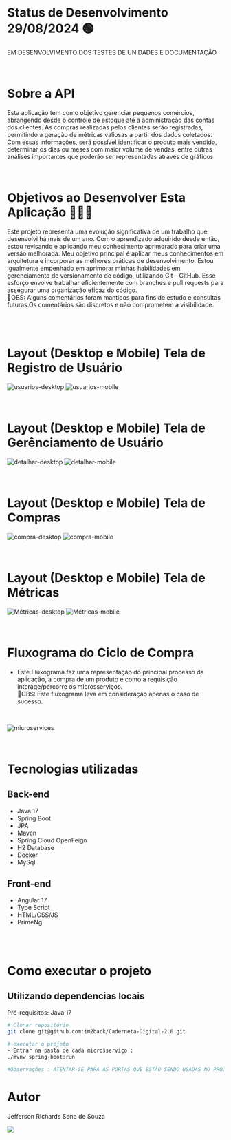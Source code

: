 # Status de Desenvolvimento 29/08/2024 🟢 
EM DESENVOLVIMENTO DOS TESTES DE UNIDADES E DOCUMENTAÇÃO
  
<br>

# Sobre a API 
Esta aplicação tem como objetivo gerenciar pequenos comércios, abrangendo desde o controle de estoque até a administração das contas dos clientes.
As compras realizadas pelos clientes serão registradas, permitindo a geração de métricas valiosas a partir dos dados coletados. Com essas informações, 
será possível identificar o produto mais vendido, determinar os dias ou meses com maior volume de vendas, entre outras análises importantes que poderão ser representadas através de gráficos.

<br>

# Objetivos ao Desenvolver Esta Aplicação 🏋🏻‍♀️
Este projeto representa uma evolução significativa de um trabalho que desenvolvi há mais de um ano. Com o aprendizado adquirido desde então, 
estou revisando e aplicando meu conhecimento aprimorado para criar uma versão melhorada.
Meu objetivo principal é aplicar meus conhecimentos em arquitetura e incorporar as melhores práticas de desenvolvimento.
Estou igualmente empenhado em aprimorar minhas habilidades em gerenciamento de versionamento de código, utilizando Git - GitHub.
Esse esforço envolve trabalhar eficientemente com branches e pull requests para assegurar uma organização eficaz do código.<BR>
📌OBS: Alguns comentários foram mantidos para fins de estudo e consultas futuras.Os comentários são discretos e não comprometem a visibilidade.

<br><br>

# Layout (Desktop e Mobile) Tela de Registro de Usuário
![usuarios-desktop](https://github.com/user-attachments/assets/71a9ac3e-6603-47da-a355-ff29173f24ca)
![usuarios-mobile](https://github.com/user-attachments/assets/e3ac2f11-39aa-4c4e-a806-e8ae15d84b42)

<br>

# Layout (Desktop e Mobile) Tela de Gerênciamento de Usuário

![detalhar-desktop](https://github.com/user-attachments/assets/6a46f60e-68a1-4add-8453-46a04e195a8e)
![detalhar-mobile](https://github.com/user-attachments/assets/61d104e0-2f01-4f89-a3f0-c81f36ca644b)

<br>

# Layout (Desktop e Mobile) Tela de Compras

![compra-desktop](https://github.com/user-attachments/assets/2d7d3363-eff9-4a3d-a38b-91e1a6236576)
![compra-mobile](https://github.com/user-attachments/assets/5f771a0a-5d35-4c77-b374-095e33fa9cb6)

<br>

# Layout (Desktop e Mobile) Tela de Métricas

![Métricas-desktop](https://github.com/user-attachments/assets/a86208ef-58d4-414e-be90-90eace48889c)
![Métricas-mobile](https://github.com/user-attachments/assets/c1f82f1d-d0ad-49f5-a149-b4b7394e3741)


<br>

# Fluxograma do Ciclo de Compra
- Este Fluxograma faz uma representação do principal processo da aplicação, a compra de um produto e como a requisição interage/percorre os microsserviços. <br>
  📌OBS: Este fluxograma leva em consideração apenas o caso de sucesso.
<br>

![microservices](https://github.com/im2back/Caderneta-Digital-2.0/assets/117541466/1baaf31d-53ba-4c5e-adaf-7063fe8fe0a7)

<br>

# Tecnologias utilizadas
## Back-end
- Java 17
- Spring Boot
- JPA 
- Maven
- Spring Cloud OpenFeign
- H2 Database
- Docker
- MySql
## Front-end
- Angular 17
- Type Script
- HTML/CSS/JS
- PrimeNg

<br><br>

# Como executar o projeto

## Utilizando dependencias locais
Pré-requisitos: Java 17

```bash
# Clonar repositório
git clone git@github.com:im2back/Caderneta-Digital-2.0.git

# executar o projeto
- Entrar na pasta de cada microsserviço :
./mvnw spring-boot:run

#Observações : ATENTAR-SE PARA AS PORTAS QUE ESTÃO SENDO USADAS NO PROJETO !!! VERIFICAR DISPONIBILIDADE DAS PORTAS !!!
```

# Autor

Jefferson Richards Sena de Souza

<a href="https://www.linkedin.com/in/jefferson-richards-sena-de-souza-4110a3222/" target="_blank"><img loading="lazy" src="https://img.shields.io/badge/-LinkedIn-%230077B5?style=flat&logo=linkedin&logoColor=white" target="_blank"></a>

